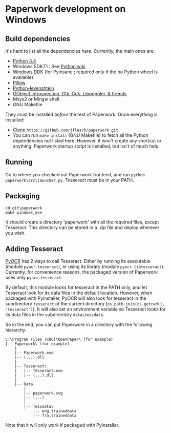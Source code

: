 # Paperwork development on Windows


## Build dependencies

It's hard to list all the dependencies here. Currently, the main ones are:

* [Python 3.4](https://www.python.org/downloads/windows/)
* Windows SDK7.1 : See [Python wiki](https://wiki.python.org/moin/WindowsCompilers#Microsoft_Visual_C.2B-.2B-_10.0_standalone:_Windows_SDK_7.1_.28x86.2C_x64.2C_ia64.29)
* [Windows DDK](https://www.microsoft.com/en-us/download/details.aspx?id=11800) (for Pyinsane ; required only if the no Python wheel is available)
* [Pillow](http://www.lfd.uci.edu/~gohlke/pythonlibs/#pillow)
* [Python-levenshtein](www.lfd.uci.edu/~gohlke/pythonlibs/#python-levenshtein)
* [GObject Introspection, Gtk, Gdk, Libpoppler, & friends](https://sourceforge.net/projects/pygobjectwin32/)
* Msys2 or Mingw shell
* GNU Makefile

They must be installed *before* the rest of Paperwork. Once everything is installed:

* [Clone](https://git-for-windows.github.io/) ```https://github.com/jflesch/paperwork.git```
* You can run ```make install``` (GNU Makefile) to fetch all the Python dependencies
  not listed here. However, it won't create any shortcut or anything. Paperwork startup script
  is installed, but isn't of much help.


## Running


Go to where you checked out Paperwork frontend,
and run ```python paperwork\src\launcher.py```. Tesseract must be in your PATH.


## Packaging

```
cd git\paperwork
make windows_exe
```

It should create a directory 'paperwork' with all the required files, except Tesseract.
This directory can be stored in a .zip file and deploy wherever you wish.


## Adding Tesseract

[PyOCR](https://github.com/jflesch/pyocr) has 2 ways to call Tesseract. Either
by running its executable (module ```pyocr.tesseract```), or using its library
(module ```pyocr.libtesseract```). Currently, for convenience reasons, the
packaged version of Paperwork uses only ```pyocr.tesseract```.

By default, this module looks for tesseract in the PATH only, and let Tesseract
look for its data files in the default location. However, when packaged with
Pyinstaller, PyOCR will also look for tesseract in the subdirectory ```tesseract```
of the current directory (```os.path.join(os.getcwd(), 'tesseract')```). It will
also set an environment variable so Tesseract looks for its data files in
the subdirectory ```data\tessdata```.

So in the end, you can put Paperwork in a directory with the following hierarchy:

```
C:\Program Files (x86)\OpenPaper\ (for example)
|-- Paperwork\ (for example)
    |
    |-- Paperwork.exe
    |-- (...).dll
    |
    |-- Tesseract\
    |   |-- Tesseract.exe
    |   |-- (...).dll
    |
    |-- Data
        |
        |-- paperwork.svg
        |-- (...)
        |
        |-- Tessdata\
            |-- eng.traineddata
            |-- fra.traineddata
```

Note that it will only work if packaged with Pyinstaller.
